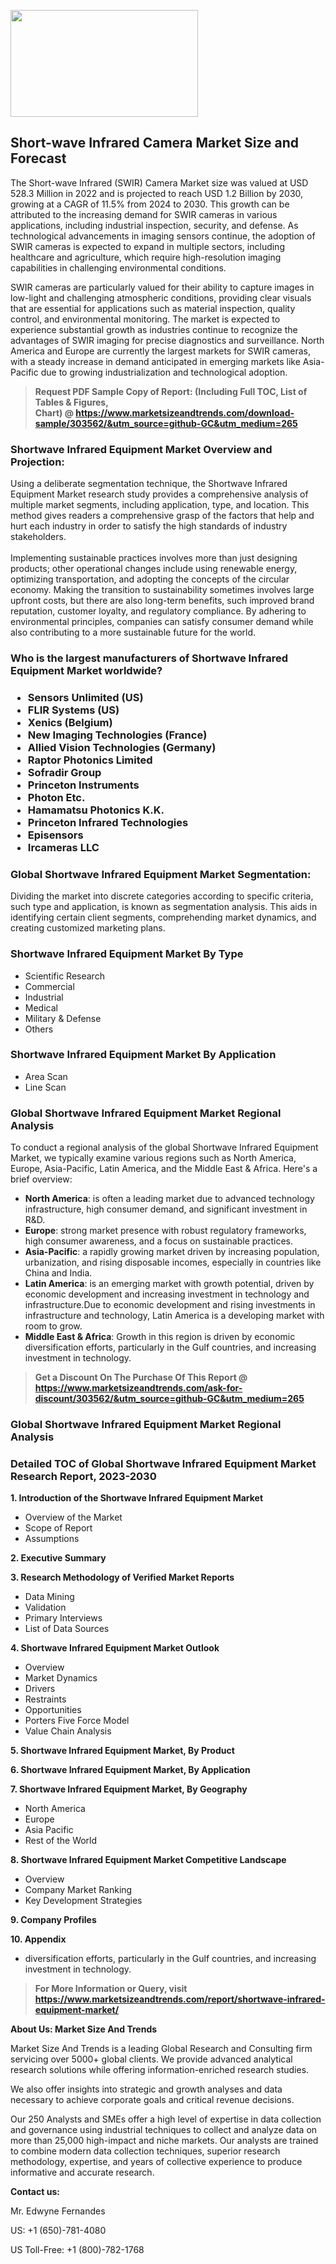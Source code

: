 <p><img class="alignnone size-medium wp-image-20088" src="https://ffe5etoiles.com/wp-content/uploads/2024/12/MST1-300x171.png" alt="" width="300" height="171" /></p><h2>Short-wave Infrared Camera Market Size and Forecast</h2><p>The Short-wave Infrared (SWIR) Camera Market size was valued at USD 528.3 Million in 2022 and is projected to reach USD 1.2 Billion by 2030, growing at a CAGR of 11.5% from 2024 to 2030. This growth can be attributed to the increasing demand for SWIR cameras in various applications, including industrial inspection, security, and defense. As technological advancements in imaging sensors continue, the adoption of SWIR cameras is expected to expand in multiple sectors, including healthcare and agriculture, which require high-resolution imaging capabilities in challenging environmental conditions.</p><p>SWIR cameras are particularly valued for their ability to capture images in low-light and challenging atmospheric conditions, providing clear visuals that are essential for applications such as material inspection, quality control, and environmental monitoring. The market is expected to experience substantial growth as industries continue to recognize the advantages of SWIR imaging for precise diagnostics and surveillance. North America and Europe are currently the largest markets for SWIR cameras, with a steady increase in demand anticipated in emerging markets like Asia-Pacific due to growing industrialization and technological adoption.</p></p><blockquote id="" class=""><strong>Request PDF Sample Copy of Report: (Including Full TOC, List of Tables &amp; Figures, Chart)&nbsp;@&nbsp;<strong><a href="https://www.marketsizeandtrends.com/download-sample/303562/&utm_source=github-GC&utm_medium=265" target="_blank">https://www.marketsizeandtrends.com/download-sample/303562/&utm_source=github-GC&utm_medium=265</a></strong></strong></blockquote><h3 id="" class="">Shortwave Infrared Equipment Market&nbsp;Overview and Projection:</h3><p id="" class="">Using a deliberate segmentation technique, the Shortwave Infrared Equipment Market research study provides a comprehensive analysis of multiple market segments, including application, type, and location. This method gives readers a comprehensive grasp of the factors that help and hurt each industry in order to satisfy the high standards of industry stakeholders. <br /> <br />Implementing sustainable practices involves more than just designing products; other operational changes include using renewable energy, optimizing transportation, and adopting the concepts of the circular economy. Making the transition to sustainability sometimes involves large upfront costs, but there are also long-term benefits, such improved brand reputation, customer loyalty, and regulatory compliance. By adhering to environmental principles, companies can satisfy consumer demand while also contributing to a more sustainable future for the world.</p><h3 id="" class="">Who is the largest manufacturers of&nbsp;Shortwave Infrared Equipment Market worldwide?</h3><h3 class=""><p><ul><li>Sensors Unlimited (US) </li><li> FLIR Systems (US) </li><li> Xenics (Belgium) </li><li> New Imaging Technologies (France) </li><li> Allied Vision Technologies (Germany) </li><li> Raptor Photonics Limited </li><li> Sofradir Group </li><li> Princeton Instruments </li><li> Photon Etc. </li><li> Hamamatsu Photonics K.K. </li><li> Princeton Infrared Technologies </li><li> Episensors </li><li> Ircameras LLC</li></ul></p></h3><h3 id="" class="">Global&nbsp;Shortwave Infrared Equipment Market Segmentation:</h3><p id="" class="">Dividing the market into discrete categories according to specific criteria, such type and application, is known as segmentation analysis. This aids in identifying certain client segments, comprehending market dynamics, and creating customized marketing plans.</p><h3 id="" class="">Shortwave Infrared Equipment Market&nbsp;By Type</h3><p><p><ul><li>Scientific Research</li><li> Commercial</li><li> Industrial</li><li> Medical</li><li> Military & Defense</li><li> Others</p></li></ul></p></p><h3 id="" class="">Shortwave Infrared Equipment Market&nbsp;By Application</h3><p class=""><p><ul><li>Area Scan</li><li> Line Scan</li></ul></p></p><h3 id="" class="">Global Shortwave Infrared Equipment Market Regional Analysis</h3><p id="" class="">To conduct a regional analysis of the global Shortwave Infrared Equipment Market, we typically examine various regions such as North America, Europe, Asia-Pacific, Latin America, and the Middle East &amp; Africa. Here's a brief overview:</p><ul><li><strong>North America</strong>: is often a leading market due to advanced technology infrastructure, high consumer demand, and significant investment in R&amp;D.</li><li><strong>Europe</strong>: strong market presence with robust regulatory frameworks, high consumer awareness, and a focus on sustainable practices.</li><li><strong>Asia-Pacific</strong>: a rapidly growing market driven by increasing population, urbanization, and rising disposable incomes, especially in countries like China and India.</li><li><strong>Latin America</strong>: is an emerging market with growth potential, driven by economic development and increasing investment in technology and infrastructure.Due to economic development and rising investments in infrastructure and technology, Latin America is a developing market with room to grow.</li><li><strong>Middle East &amp; Africa</strong>: Growth in this region is driven by economic diversification efforts, particularly in the Gulf countries, and increasing investment in technology.</li></ul><blockquote id="" class=""><strong>Get a Discount On The Purchase Of This Report @ <strong><a href="https://www.marketsizeandtrends.com/ask-for-discount/303562/&utm_source=github-GC&utm_medium=265" target="_blank">https://www.marketsizeandtrends.com/ask-for-discount/303562/&utm_source=github-GC&utm_medium=265</a></strong></strong></blockquote><h3 id="" class="">Global Shortwave Infrared Equipment Market Regional Analysis</h3><h3 id="" class="">Detailed TOC of Global Shortwave Infrared Equipment Market Research Report, 2023-2030</h3><p id="" class=""><strong>1. Introduction of the Shortwave Infrared Equipment Market</strong></p><ul><li>Overview of the Market</li><li>Scope of Report</li><li>Assumptions</li></ul><p id="" class=""><strong>2. Executive Summary</strong></p><p id="" class=""><strong>3. Research Methodology of Verified Market Reports</strong></p><ul><li>Data Mining</li><li>Validation</li><li>Primary Interviews</li><li>List of Data Sources</li></ul><p id="" class=""><strong>4. Shortwave Infrared Equipment Market Outlook</strong></p><ul><li>Overview</li><li>Market Dynamics</li><li>Drivers</li><li>Restraints</li><li>Opportunities</li><li>Porters Five Force Model</li><li>Value Chain Analysis</li></ul><p id="" class=""><strong>5. Shortwave Infrared Equipment Market, By Product</strong></p><p id="" class=""><strong>6. Shortwave Infrared Equipment Market, By Application</strong></p><p id="" class=""><strong>7. Shortwave Infrared Equipment Market, By Geography</strong></p><ul><li>North America</li><li>Europe</li><li>Asia Pacific</li><li>Rest of the World</li></ul><p id="" class=""><strong>8. Shortwave Infrared Equipment Market Competitive Landscape</strong></p><ul><li>Overview</li><li>Company Market Ranking</li><li>Key Development Strategies</li></ul><p id="" class=""><strong>9. Company Profiles</strong></p><p id="" class=""><strong>10. Appendix</strong></p><ul><li>diversification efforts, particularly in the Gulf countries, and increasing investment in technology.</li></ul><blockquote id="" class=""><strong>For More Information or Query, visit <strong><strong><a href="https://www.marketsizeandtrends.com/report/shortwave-infrared-equipment-market/" target="_blank">https://www.marketsizeandtrends.com/report/shortwave-infrared-equipment-market/</a></strong></strong></strong></blockquote><p id="" class=""><strong>About Us: Market Size And Trends</strong></p><p id="" class="">Market Size And Trends is a leading Global Research and Consulting firm servicing over 5000+ global clients. We provide advanced analytical research solutions while offering information-enriched research studies.</p><p id="" class="">We also offer insights into strategic and growth analyses and data necessary to achieve corporate goals and critical revenue decisions.</p><p id="" class="">Our 250 Analysts and SMEs offer a high level of expertise in data collection and governance using industrial techniques to collect and analyze data on more than 25,000 high-impact and niche markets. Our analysts are trained to combine modern data collection techniques, superior research methodology, expertise, and years of collective experience to produce informative and accurate research.</p><p id="" class=""><strong>Contact us:</strong></p><p id="" class="">Mr. Edwyne Fernandes</p><p id="" class="">US: +1 (650)-781-4080</p><p id="" class="">US Toll-Free: +1 (800)-782-1768</p>

